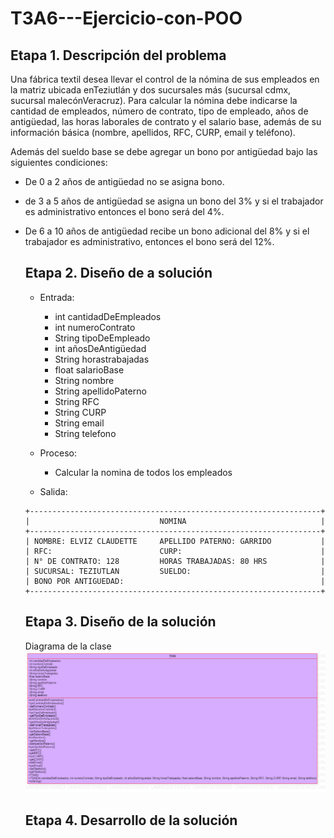 # T3A6---Ejercicio-con-POO

## Etapa 1. Descripción del problema
Una fábrica textil desea llevar el control de la nómina de sus empleados
en la matriz ubicada enTeziutlán y dos sucursales más (sucursal cdmx,
sucursal malecónVeracruz). Para calcular la nómina debe indicarse la 
cantidad de empleados, número de contrato, tipo de empleado, años de 
antigüedad, las horas laborales de contrato y el salario base, además
de su información básica (nombre, apellidos, RFC, CURP, email y teléfono).

Además del sueldo base se debe agregar un bono por antigüedad bajo las 
siguientes condiciones:

- De 0 a 2 años de antigüedad no se asigna bono.
- de 3 a 5 años de antigüedad se asigna un bono del 3% y si el trabajador es administrativo entonces
  el bono será del 4%.
- De 6 a 10 años de antigüedad recibe un bono adicional del 8% y si el trabajador es administrativo,
  entonces el bono será del 12%.
  
  ## Etapa 2. Diseño de a solución
  - Entrada:
    - int cantidadDeEmpleados
    - int numeroContrato
    - String tipoDeEmpleado
    - int añosDeAntigüedad
    - String horastrabajadas
    - float salarioBase
    - String nombre
    - String apellidoPaterno
    - String RFC
    - String CURP
    - String email
    - String telefono
    
  - Proceso:
    - Calcular la nomina de todos los empleados 
  
  - Salida:
  ~~~
  +-----------------------------------------------------------------+
  |                             NOMINA                              |
  +-----------------------------------------------------------------+
  | NOMBRE: ELVIZ CLAUDETTE     APELLIDO PATERNO: GARRIDO           |
  | RFC:                        CURP:                               |
  | N° DE CONTRATO: 128         HORAS TRABAJADAS: 80 HRS            |
  | SUCURSAL: TEZIUTLAN         SUELDO:                             |
  | BONO POR ANTIGUEDAD:                                            |
  +-----------------------------------------------------------------+
  
  ~~~
  
  ## Etapa 3. Diseño de la solución
  Diagrama de la clase
  ![](https://github.com/ElvizClaudette/T3A6---Ejercicio-con-POO/blob/main/T3A6.png)
  
  ## Etapa 4. Desarrollo de la solución
  
